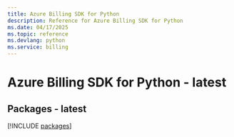 ```yaml
---
title: Azure Billing SDK for Python
description: Reference for Azure Billing SDK for Python
ms.date: 04/17/2025
ms.topic: reference
ms.devlang: python
ms.service: billing
---
```

# Azure Billing SDK for Python - latest
## Packages - latest
[!INCLUDE [packages](billing-index.md)]